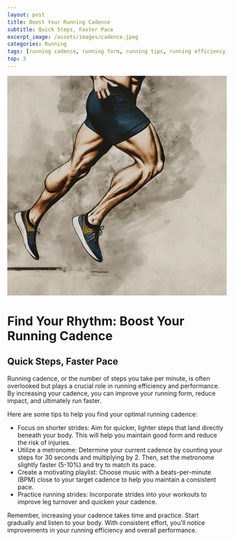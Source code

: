 ```yaml
---
layout: post
title: Boost Your Running Cadence
subtitle: Quick Steps, Faster Pace
excerpt_image: /assets/images/cadence.jpeg
categories: Running
tags: [running cadence, running form, running tips, running efficiency, running workout, running technique]
top: 3
---
```


![banner](/assets/images/cadence.jpeg)


# Find Your Rhythm: Boost Your Running Cadence

## Quick Steps, Faster Pace

Running cadence, or the number of steps you take per minute, is often overlooked but plays a crucial role in running efficiency and performance. By increasing your cadence, you can improve your running form, reduce impact, and ultimately run faster.

Here are some tips to help you find your optimal running cadence:

- Focus on shorter strides: Aim for quicker, lighter steps that land directly beneath your body. This will help you maintain good form and reduce the risk of injuries.
- Utilize a metronome: Determine your current cadence by counting your steps for 30 seconds and multiplying by 2. Then, set the metronome slightly faster (5-10%) and try to match its pace.
- Create a motivating playlist: Choose music with a beats-per-minute (BPM) close to your target cadence to help you maintain a consistent pace.
- Practice running strides: Incorporate strides into your workouts to improve leg turnover and quicken your cadence.

Remember, increasing your cadence takes time and practice. Start gradually and listen to your body. With consistent effort, you'll notice improvements in your running efficiency and overall performance.




